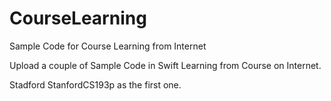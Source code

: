# CourseLearning
Sample Code for Course Learning from Internet

Upload a couple of Sample Code in Swift Learning from Course on Internet.

Stadford StanfordCS193p as the first one.
